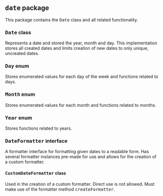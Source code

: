 ## <tt>date</tt> package
<p>This package contains the <tt>Date</tt> class and 
all related functionality.</p>

### <tt>Date</tt> class
<p>Represents a date and stored the year, month and day. This 
implementation stores all created dates and limits creation of new dates 
to only unique, uncreated dates.</p>

### <tt>Day</tt> enum
<p>Stores enumerated values for each day of the week and functions 
related to days.</p>

### <tt>Month</tt> enum
<p>Stores enumerated values for each month and functions related to 
months.</p>

### <tt>Year</tt> enum
<p>Stores functions related to years.</p>

### <tt>DateFormatter</tt> interface
<p>A formatter interface for formatting given dates to a readable form. 
Has several formatter instances pre-made for use and allows for the 
creation of a custom formatter.</p>

#### <tt>CustomDateFormatter</tt> class
<p>Used in the creation of a custom formatter. Direct use is not 
allowed. Must make use of the formatter method <tt>createFormatter</tt>.
</p>